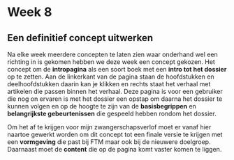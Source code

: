 # Week 8

## Een definitief concept uitwerken

Na elke week meerdere concepten te laten zien waar onderhand wel een richting in is gekomen hebben we deze week een concept gekozen. Het concept om de **intropagina** als een soort boek met een **intro tot het dossier** op te zetten. Aan de linkerkant van de pagina staan de hoofdstukken en deelhoofdstukken daarin kan je klikken en rechts staat het verhaal met artikelen die passen binnen het verhaal. Deze pagina is voor een gebruiker die nog on ervaren is met het dossier een opstap om daarna het dossier te kunnen volgen en op de hoogte te zijn van de **basisbegrippen** en **belangrijkste gebeurtenissen** die gespeeld hebben rondom het dossier.&#x20;

Om het af te krijgen voor mijn zwangerschapsverlof moet er vanaf hier naartoe gewerkt worden om dit concept tot een finale versie te krijgen met een **vormgeving** die past bij FTM maar ook bij de nieuwere doelgroep. Daarnaast moet de **content** die op de pagina komt vaster komen te liggen.

